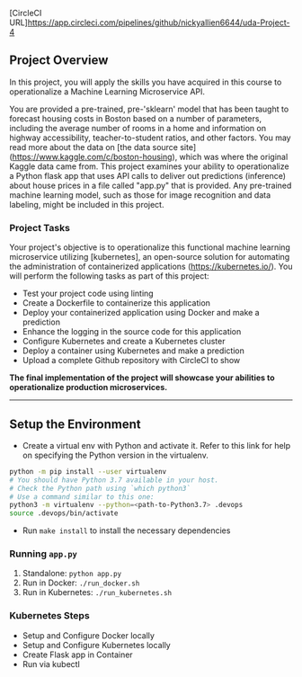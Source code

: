 [CircleCI URL]https://app.circleci.com/pipelines/github/nickyallien6644/uda-Project-4

## Project Overview

In this project, you will apply the skills you have acquired in this course to operationalize a Machine Learning Microservice API. 

You are provided a pre-trained, pre-'sklearn' model that has been taught to forecast housing costs in Boston based on a number of parameters, including the average number of rooms in a home and information on highway accessibility, teacher-to-student ratios, and other factors. You may read more about the data on [the data source site] (https://www.kaggle.com/c/boston-housing), which was where the original Kaggle data came from. This project examines your ability to operationalize a Python flask app that uses API calls to deliver out predictions (inference) about house prices in a file called "app.py" that is provided. Any pre-trained machine learning model, such as those for image recognition and data labeling, might be included in this project.

### Project Tasks

Your project's objective is to operationalize this functional machine learning microservice utilizing [kubernetes], an open-source solution for automating the administration of containerized applications (https://kubernetes.io/). You will perform the following tasks as part of this project: 
* Test your project code using linting 
* Create a Dockerfile to containerize this application 
* Deploy your containerized application using Docker and make a prediction 
* Enhance the logging in the source code for this application 
* Configure Kubernetes and create a Kubernetes cluster 
* Deploy a container using Kubernetes and make a prediction
* Upload a complete Github repository with CircleCI to show

**The final implementation of the project will showcase your abilities to operationalize production microservices.**

---

## Setup the Environment

* Create a virtual env with Python and activate it. Refer to this link for help on specifying the Python version in the virtualenv. 
```bash
python -m pip install --user virtualenv
# You should have Python 3.7 available in your host. 
# Check the Python path using `which python3`
# Use a command similar to this one:
python3 -m virtualenv --python=<path-to-Python3.7> .devops
source .devops/bin/activate
```
* Run `make install` to install the necessary dependencies

### Running `app.py`

1. Standalone:  `python app.py`
2. Run in Docker:  `./run_docker.sh`
3. Run in Kubernetes:  `./run_kubernetes.sh`

### Kubernetes Steps

* Setup and Configure Docker locally
* Setup and Configure Kubernetes locally
* Create Flask app in Container
* Run via kubectl
